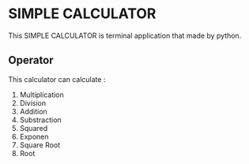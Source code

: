 # SIMPLE CALCULATOR

This SIMPLE CALCULATOR is terminal application that made by python.

## Operator

This calculator can calculate :

1. Multiplication
2. Division
3. Addition
4. Substraction
5. Squared
6. Exponen
7. Square Root
8. Root
